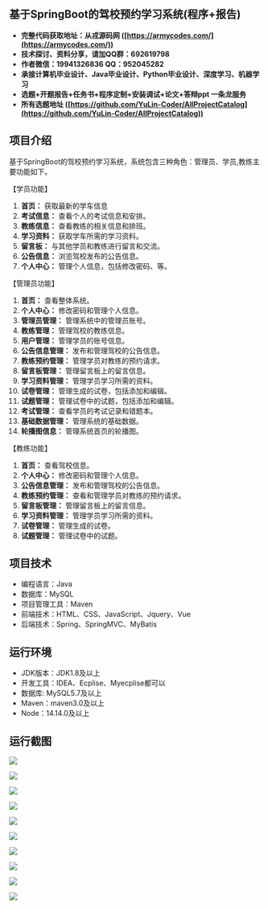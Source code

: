 ## 基于SpringBoot的驾校预约学习系统(程序+报告)

- <b>完整代码获取地址：从戎源码网 ([https://armycodes.com/](https://armycodes.com/))</b>
- <b>技术探讨、资料分享，请加QQ群：692619798</b> 
- <b>作者微信：19941326836  QQ：952045282</b> 
- <b>承接计算机毕业设计、Java毕业设计、Python毕业设计、深度学习、机器学习</b>
- <b>选题+开题报告+任务书+程序定制+安装调试+论文+答辩ppt 一条龙服务</b>
- <b>所有选题地址 ([https://github.com/YuLin-Coder/AllProjectCatalog](https://github.com/YuLin-Coder/AllProjectCatalog)) </b>

## 项目介绍
基于SpringBoot的驾校预约学习系统，系统包含三种角色：管理员、学员,教练主要功能如下。

【学员功能】
1. **首页：** 获取最新的学车信息
2. **考试信息：** 查看个人的考试信息和安排。
3. **教练信息：** 查看教练的相关信息和排班。
4. **学习资料：** 获取学车所需的学习资料。
5. **留言板：** 与其他学员和教练进行留言和交流。
6. **公告信息：** 浏览驾校发布的公告信息。
7. **个人中心：** 管理个人信息，包括修改密码、等。

【管理员功能】
1. **首页：** 查看整体系统。
2. **个人中心：** 修改密码和管理个人信息。
3. **管理员管理：** 管理系统中的管理员账号。
4. **教练管理：** 管理驾校的教练信息。
5. **用户管理：** 管理学员的账号信息。
6. **公告信息管理：** 发布和管理驾校的公告信息。
7. **教练预约管理：** 管理学员对教练的预约请求。
8. **留言板管理：** 管理留言板上的留言信息。
9. **学习资料管理：** 管理学员学习所需的资料。
10. **试卷管理：** 管理生成的试卷，包括添加和编辑。
11. **试题管理：** 管理试卷中的试题，包括添加和编辑。
12. **考试管理：** 查看学员的考试记录和错题本。
13. **基础数据管理：** 管理系统的基础数据。
14. **轮播图信息：** 管理系统首页的轮播图。

【教练功能】
1. **首页：** 查看驾校信息。
2. **个人中心：** 修改密码和管理个人信息。
3. **公告信息管理：** 发布和管理驾校的公告信息。
4. **教练预约管理：** 查看和管理学员对教练的预约请求。
5. **留言板管理：** 管理留言板上的留言信息。
6. **学习资料管理：** 管理学员学习所需的资料。
7. **试卷管理：** 管理生成的试卷。
8. **试题管理：** 管理试卷中的试题。

## 项目技术
- 编程语言：Java
- 数据库：MySQL
- 项目管理工具：Maven
- 前端技术：HTML、CSS、JavaScript、Jquery、Vue
- 后端技术：Spring、SpringMVC、MyBatis

## 运行环境
- JDK版本：JDK1.8及以上
- 开发工具：IDEA、Ecplise、Myecplise都可以
- 数据库: MySQL5.7及以上
- Maven：maven3.0及以上
- Node：14.14.0及以上

## 运行截图
![](screenshot/1.png)

![](screenshot/2.png)

![](screenshot/3.png)

![](screenshot/4.png)

![](screenshot/5.png)

![](screenshot/6.png)

![](screenshot/7.png)

![](screenshot/8.png)

![](screenshot/9.png)

![](screenshot/10.png)
